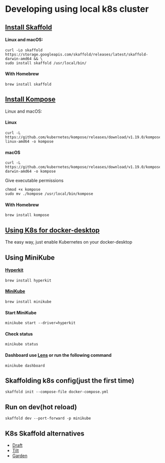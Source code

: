 # Developing using local k8s cluster

## [Install Skaffold](https://skaffold.dev/docs/install/)
#### Linux and macOS:
```
curl -Lo skaffold https://storage.googleapis.com/skaffold/releases/latest/skaffold-darwin-amd64 && \
sudo install skaffold /usr/local/bin/
```
#### With Homebrew
```
brew install skaffold
```

## [Install Kompose](https://kompose.io/installation/)
Linux and macOS:
#### Linux
```
curl -L https://github.com/kubernetes/kompose/releases/download/v1.19.0/kompose-linux-amd64 -o kompose
```
#### macOS
```
curl -L https://github.com/kubernetes/kompose/releases/download/v1.19.0/kompose-darwin-amd64 -o kompose
```
Give executable permissions
```
chmod +x kompose
sudo mv ./kompose /usr/local/bin/kompose
```
#### With Homebrew
```
brew install kompose
```

## [Using K8s for docker-desktop](https://www.docker.com/products/kubernetes)
The easy way, just enable Kubernetes on your docker-desktop

## Using MiniKube
#### [Hyperkit](https://minikube.sigs.k8s.io/docs/drivers/hyperkit/)
```
brew install hyperkit
```
#### [MiniKube](https://kubernetes.io/es/docs/tasks/tools/install-minikube/)
```
brew install minikube
```
#### Start MiniKube
```
minikube start --driver=hyperkit
```
#### Check status
```
minikube status
```
#### Dashboard use [Lens](https://k8slens.dev/) or run the following command
```
minikube dashboard
```

## Skaffolding k8s config(just the first time)
```
skaffold init --compose-file docker-compose.yml
```

## Run on dev(hot reload)
```
skaffold dev --port-forward -p minikube
```

## K8s Skaffold alternatives

* [Draft](https://draft.sh/)
* [Tilt](https://tilt.dev/)
* [Garden](https://garden.io/)
